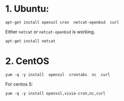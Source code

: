 # 1. Ubuntu:

```
apt-get install openssl cron  netcat-openbsd  curl
```

Either `netcat` or `netcat-openbsd` is working.
```
apt-get install netcat
```


# 2. CentOS

```
yum -q -y install  openssl  crontabs  nc  curl
```
For centos 5:

```
yum -q -y install openssl,vixie-cron,nc,curl
```



